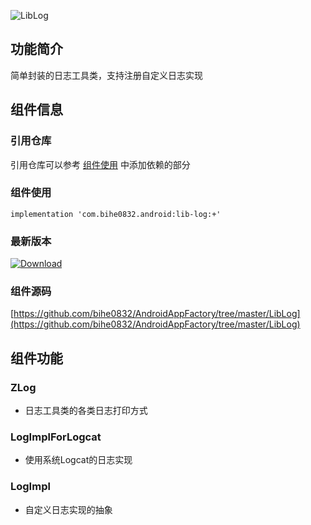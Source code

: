 ![LibLog](https://img.shields.io/badge/AndroidAppFactory-LibLog-brightgreen)

## 功能简介

简单封装的日志工具类，支持注册自定义日志实现

## 组件信息

### 引用仓库

引用仓库可以参考 [组件使用](./../start.md) 中添加依赖的部分

### 组件使用

    implementation 'com.bihe0832.android:lib-log:+'

### 最新版本

[ ![Download](https://api.bintray.com/packages/bihe0832/android/lib-log/images/download.svg) ](https://bintray.com/bihe0832/android/lib-log/_latestVersion)

### 组件源码

[https://github.com/bihe0832/AndroidAppFactory/tree/master/LibLog](https://github.com/bihe0832/AndroidAppFactory/tree/master/LibLog)

## 组件功能

### ZLog

- 日志工具类的各类日志打印方式
    
###  LogImplForLogcat

- 使用系统Logcat的日志实现
    
### LogImpl

- 自定义日志实现的抽象    
